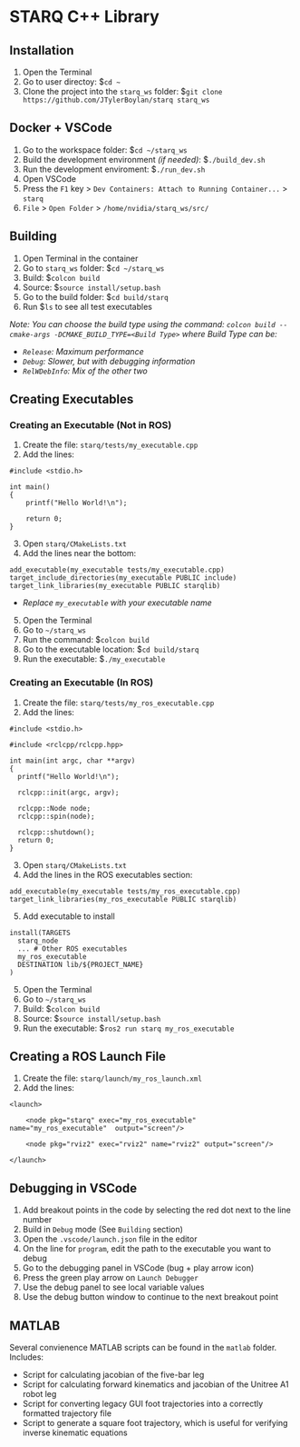 # STARQ C++ Library

## Installation
1. Open the Terminal
2. Go to user directoy: $`cd ~`
3. Clone the project into the `starq_ws` folder: $`git clone https://github.com/JTylerBoylan/starq starq_ws`

## Docker + VSCode
1. Go to the workspace folder: $`cd ~/starq_ws`
2. Build the development environment *(if needed)*: $`./build_dev.sh`
3. Run the development enviroment: $`./run_dev.sh`
4. Open VSCode
5. Press the `F1` key > `Dev Containers: Attach to Running Container...` > `starq`
6. `File` > `Open Folder` > `/home/nvidia/starq_ws/src/`

## Building
1. Open Terminal in the container
2. Go to `starq_ws` folder: $`cd ~/starq_ws`
3. Build: $`colcon build`
4. Source: $`source install/setup.bash`
4. Go to the build folder: $`cd build/starq`
5. Run $`ls` to see all test executables

*Note: You can choose the build type using the command: `colcon build --cmake-args -DCMAKE_BUILD_TYPE=<Build Type>` where Build Type can be:*
  - *`Release`: Maximum performance*
  - *`Debug`: Slower, but with debugging information*
  - *`RelWDebInfo`: Mix of the other two*

## Creating Executables

### Creating an Executable (Not in ROS)
1. Create the file: `starq/tests/my_executable.cpp`
2. Add the lines:
```
#include <stdio.h>

int main()
{
    printf("Hello World!\n");

    return 0;
}
```
3. Open `starq/CMakeLists.txt`
4. Add the lines near the bottom:
```
add_executable(my_executable tests/my_executable.cpp)
target_include_directories(my_executable PUBLIC include)
target_link_libraries(my_executable PUBLIC starqlib)
```
- *Replace `my_executable` with your executable name*
5. Open the Terminal
6. Go to `~/starq_ws`
7. Run the command: $`colcon build`
8. Go to the executable location: $`cd build/starq`
9. Run the executable: $`./my_executable`

### Creating an Executable (In ROS)
1. Create the file: `starq/tests/my_ros_executable.cpp`
2. Add the lines:
```
#include <stdio.h>

#include <rclcpp/rclcpp.hpp>

int main(int argc, char **argv)
{
  printf("Hello World!\n");

  rclcpp::init(argc, argv);
  
  rclcpp::Node node;
  rclcpp::spin(node);

  rclcpp::shutdown();
  return 0;
}
```
3. Open `starq/CMakeLists.txt`
4. Add the lines in the ROS executables section:
```
add_executable(my_executable tests/my_ros_executable.cpp)
target_link_libraries(my_ros_executable PUBLIC starqlib)
```
5. Add executable to install
```
install(TARGETS 
  starq_node
  ... # Other ROS executables
  my_ros_executable
  DESTINATION lib/${PROJECT_NAME}
)
```
5. Open the Terminal
6. Go to `~/starq_ws`
7. Build: $`colcon build`
8. Source: $`source install/setup.bash`
9. Run the executable: $`ros2 run starq my_ros_executable`

## Creating a ROS Launch File
1. Create the file: `starq/launch/my_ros_launch.xml`
2. Add the lines:
```
<launch>

    <node pkg="starq" exec="my_ros_executable" name="my_ros_executable"  output="screen"/>

    <node pkg="rviz2" exec="rviz2" name="rviz2" output="screen"/>

</launch>
```

## Debugging in VSCode
1. Add breakout points in the code by selecting the red dot next to the line number
2. Build in `Debug` mode (See `Building` section)
3. Open the `.vscode/launch.json` file in the editor
4. On the line for `program`, edit the path to the executable you want to debug
5. Go to the debugging panel in VSCode (bug + play arrow icon)
6. Press the green play arrow on `Launch Debugger`
7. Use the debug panel to see local variable values
8. Use the debug button window to continue to the next breakout point

## MATLAB

Several convienence MATLAB scripts can be found in the `matlab` folder. Includes:
- Script for calculating jacobian of the five-bar leg
- Script for calculating forward kinematics and jacobian of the Unitree A1 robot leg
- Script for converting legacy GUI foot trajectories into a correctly formatted trajectory file
- Script to generate a square foot trajectory, which is useful for verifying inverse kinematic equations